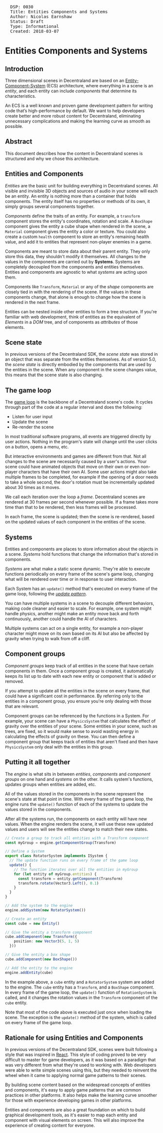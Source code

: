 <pre>
  DSP: 0030
  Title: Entities Components and Systems
  Author: Nicolas Earnshaw <nearnshaw@decentraland.org>
  Status: Draft
  Type: Informational
  Created: 2018-03-07
</pre>


# Entities Components and Systems

## Introduction

Three dimensional scenes in Decentraland are based on an [Entity-Component-System](https://en.wikipedia.org/wiki/Entity%E2%80%93component%E2%80%93system) (ECS) architecture, where everything in a scene is an _entity_, and each entity can include _components_ that determine its characteristics.

An ECS is a well known and proven game development pattern for writing code that’s high-performance by default. We want to help developers create better and more robust content for Decentraland, eliminating unnecessary complications and making the learning curve as smooth as possible.

## Abstract

This document describes how the content in Decentraland scenes is structured and why we chose this architecture.


## Entities and Components

_Entities_ are the basic unit for building everything in Decentraland scenes. All visible and invisible 3D objects and sources of audio in your scene will each be an entity. An entity is nothing more than a container that holds components. The entity itself has no properties or methods of its own, it simply groups several components together.

_Components_ define the traits of an entity. For example, a `transform` component stores the entity's coordinates, rotation and scale. A `BoxShape` component gives the entity a cube shape when rendered in the scene, a `Material` component gives the entity a color or texture. You could also create a custom `health` component to store an entity's remaining health value, and add it to entities that represent non-player enemies in a game.

Components are meant to store data about their parent entity. They only store this data, they shouldn't modify it themselves. All changes to the values in the components are carried out by **Systems**. Systems are completely decoupled from the components and entities themselves. Entities and components are agnostic to what _systems_ are acting upon them.

Components like `Transform`, `Material` or any of the _shape_ components are closely tied in with the rendering of the scene. If the values in these components change, that alone is enough to change how the scene is rendered in the next frame.

Entities can be nested inside other entities to form a tree structure. If you're familiar with web development, think of entities as the equivalent of _Elements_ in a _DOM_ tree, and of components as _attributes_ of those elements.

## Scene state

In previous versions of the Decentraland SDK, the _scene state_ was stored in an object that was separate from the entities themselves. As of version 5.0, the _scene state_ is directly embodied by the components that are used by the entities in the scene. When any component in the scene changes value, this means that the scene state is also changing.

## The game loop

The [game loop](http://gameprogrammingpatterns.com/game-loop.html) is the backbone of a Decentraland scene's code. It cycles through part of the code at a regular interval and does the following:

- Listen for user input
- Update the scene
- Re-render the scene

In most traditional software programs, all events are triggered directly by user actions. Nothing in the program's state will change until the user clicks on a button, opens a menu, etc.

But interactive environments and games are different from that. Not all changes to the scene are necessarily caused by a user's actions. Your scene could have animated objects that move on their own or even non-player characters that have their own AI. Some user actions might also take multiple frames to be completed, for example if the opening of a door needs to take a whole second, the door's rotation must be incrementally updated about 30 times as it moves.

We call each iteration over the loop a _frame_. Decentraland scenes are rendered at 30 frames per second whenever possible. If a frame takes more time than that to be rendered, then less frames will be processed.

In each frame, the scene is updated; then the scene is re-rendered, based on the updated values of each component in the entities of the scene.


## Systems

Entities and components are places to store information about the objects in a scene. _Systems_ hold functions that change the information that's stored in components.

_Systems_ are what make a static scene dynamic. They're able to execute functions periodically on every frame of the scene's game loop, changing what will be rendered over time or in response to user interaction.

Each System has an `update()` method that's executed on every frame of the game loop, following the [_update pattern_](http://gameprogrammingpatterns.com/update-method.html).

You can have multiple systems in a scene to decouple different behaviors, making code cleaner and easier to scale. For example, one system might handle physics, another might make an entity move back and forth continuously, another could handle the AI of characters.

Multiple systems can act on a single entity, for example a non-player character might move on its own based on its AI but also be affected by gravity when trying to walk from off a cliff.

## Component groups

_Component groups_ keep track of all entities in the scene that have certain components in them. Once a component group is created, it automatically keeps its list up to date with each new entity or component that is added or removed.

If you attempt to update all the entities in the scene on every frame, that could have a significant cost in performance. By referring only to the entities in a component group, you ensure you're only dealing with those that are relevant.

Component groups can be referenced by the functions in a System. For example, your scene can have a `PhysicsSystem` that calculates the effect of gravity over the entities of your scene. Some entities in your scene, such as trees, are fixed, so it would make sense to avoid wasting energy in calculating the effects of gravity on these. You can then define a component group that keeps track of entities that aren't fixed and then have `PhysicsSystem` only deal with the entities in this group.


## Putting it all together

The _engine_ is what sits in between _entities_, _components_ and _component groups_ on one hand and _systems_ on the other. It calls system's functions, updates groups when entities are added, etc.

All of the values stored in the components in the scene represent the scene's state at that point in time. With every frame of the game loop, the engine runs the `update()` function of each of the systems to update the values stored in the components.

After all the systems run, the components on each entity will have new values. When the engine renders the scene, it will use these new updated values and users will see the entities change to match their new states.

```ts
// Create a group to track all entities with a Transform component
const myGroup = engine.getComponentGroup(Transform)

// Define a System
export class RotatorSystem implements ISystem {
  // The update function runs on every frame of the game loop
  update() {
    // The function iterates over all the entities in myGroup
    for (let entity of myGroup.entities) {
      const transform = entity.getComponent(Transform)
      transform.rotate(Vector3.Left(), 0.1)
    }
  }
}

// Add the system to the engine
engine.addSystem(new RotatorSystem())

// Create an entity
const cube = new Entity()

// Give the entity a transform component
cube.addComponent(new Transform({
    position: new Vector3(5, 1, 5)
  }))

// Give the entity a box shape
cube.addComponent(new BoxShape())

// Add the entity to the engine
engine.addEntity(cube)
```

In the example above, a `cube` entity and a `RotatorSystem` system are added to the engine. The `cube` entity has a `Transform`, and a `BoxShape` component. In every frame of the game loop, the `update()` function of `RotationSystem` is called, and it changes the rotation values in the `Transform` component of the `cube` entity.

Note that most of the code above is executed just once when loading the scene. The exception is the `update()` method of the system, which is called on every frame of the game loop.


## Rationale for using Entities and Components

In previous versions of the Decentraland SDK, scenes were built following a style that was inspired in [React](https://reactjs.org/). This style of coding proved to be very difficult to master for game developers, as it was based on a paradigm that was very different from what they're used to working with. Web developers were able to write simple scenes using this, but they needed to reinvent the wheel when it came to applying normal game patterns to their scenes.

By building scene content based on the widespread concepts of entities and components, it's easy to apply game patterns that are common practices in other platforms. It also helps make the learning curve smoother for those with experience developing games in other platforms.

Entities and components are also a great foundation on which to build graphical development tools, as it's easier to map each entity and component with visual elements on screen. This will also improve the experience of creating content for everyone.


